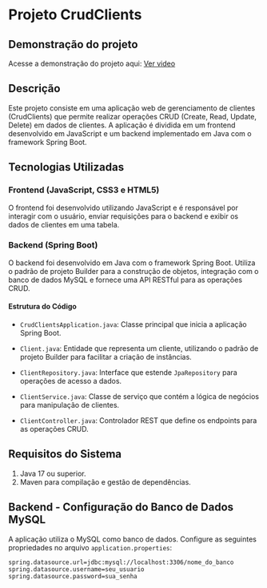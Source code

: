 # Projeto CrudClients

## Demonstração do projeto
Acesse a demonstração do projeto aqui: <a href="https://drive.google.com/file/d/1HRYpLaJ8KcsxNXGWOpucOYKdZxBQDiG3/view?usp=drive_link" target="_blank">Ver video</a>

## Descrição

Este projeto consiste em uma aplicação web de gerenciamento de clientes (CrudClients) que permite realizar operações CRUD (Create, Read, Update, Delete) em dados de clientes. A aplicação é dividida em um frontend desenvolvido em JavaScript e um backend implementado em Java com o framework Spring Boot.

## Tecnologias Utilizadas

### Frontend (JavaScript, CSS3 e HTML5)

O frontend foi desenvolvido utilizando JavaScript e é responsável por interagir com o usuário, enviar requisições para o backend e exibir os dados de clientes em uma tabela.

### Backend (Spring Boot)

O backend foi desenvolvido em Java com o framework Spring Boot. Utiliza o padrão de projeto Builder para a construção de objetos, integração com o banco de dados MySQL e fornece uma API RESTful para as operações CRUD.

#### Estrutura do Código

- `CrudClientsApplication.java`: Classe principal que inicia a aplicação Spring Boot.

- `Client.java`: Entidade que representa um cliente, utilizando o padrão de projeto Builder para facilitar a criação de instâncias.

- `ClientRepository.java`: Interface que estende `JpaRepository` para operações de acesso a dados.

- `ClientService.java`: Classe de serviço que contém a lógica de negócios para manipulação de clientes.

- `ClientController.java`: Controlador REST que define os endpoints para as operações CRUD.

## Requisitos do Sistema

1. Java 17 ou superior.
2. Maven para compilação e gestão de dependências.

## Backend - Configuração do Banco de Dados MySQL

A aplicação utiliza o MySQL como banco de dados. Configure as seguintes propriedades no arquivo `application.properties`:

```properties
spring.datasource.url=jdbc:mysql://localhost:3306/nome_do_banco
spring.datasource.username=seu_usuario
spring.datasource.password=sua_senha
